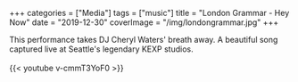 +++
categories = ["Media"]
tags = ["music"]
title = "London Grammar - Hey Now"
date = "2019-12-30"
coverImage = "/img/londongrammar.jpg"
+++

This performance takes DJ Cheryl Waters' breath away.
A beautiful song captured live at Seattle's legendary KEXP studios.
<br /> 
<br /> 
{{< youtube v-cmmT3YoF0 >}}
